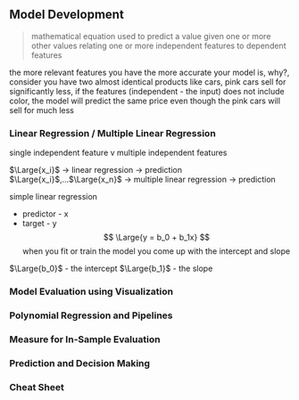 ## Model Development
>mathematical equation used to predict a value given one or more other values
>relating one or more independent features to dependent features

the more relevant features you have the more accurate your model is, why?, consider you have two almost identical products like cars, pink cars sell for significantly less, if the features (independent - the input) does not include color, the model will predict the same price even though the pink cars will sell for much less
### Linear Regression / Multiple Linear Regression
single independent feature v multiple independent features

$\Large{x_i}$ -> linear regression -> prediction
$\Large{x_i}$,...$\Large{x_n}$ -> multiple linear regression -> prediction

simple linear regression
- predictor - x
- target - y
$$
\Large{y = b_0 + b_1x}
$$
when you fit or train the model you come up with the intercept and slope

$\Large{b_0}$ - the intercept
$\Large{b_1}$ - the slope

### Model Evaluation using Visualization

### Polynomial Regression and Pipelines

### Measure for In-Sample Evaluation

### Prediction and Decision Making

### Cheat Sheet
